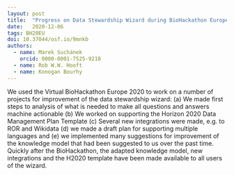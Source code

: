 ```yaml
---
layout: post
title:  "Progress on Data Stewardship Wizard during BioHackathon Europe 2020"
date:   2020-12-06
tags: BH20EU
doi: 10.37044/osf.io/9mnkb
authors:
  - name: Marek Suchánek
    orcid: 0000-0001-7525-9218
  - name: Rob W.W. Hooft
  - name: Konogan Bourhy
---
```


We used the Virtual BioHackathon Europe 2020 to work on a number of projects for improvement of the data stewardship wizard: (a) We made first steps to analysis of what is needed to make all questions and answers machine actionable (b) We worked on supporting the Horizon 2020 Data Management Plan Template (c) Several new integrations were made, e.g. to ROR and Wikidata (d) we made a draft plan for supporting multiple languages and (e) we implemented many suggestions for improvement of the knowledge model that had been suggested to us over the past time. Quickly after the BioHackathon, the adapted knowledge model, new integrations and the H2020 template have been made available to all users of the wizard.

